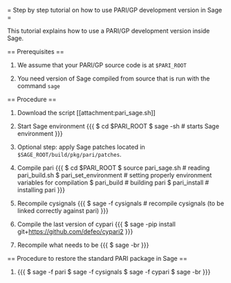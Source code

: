 = Step by step tutorial on how to use PARI/GP development version in Sage =

This tutorial explains how to use a PARI/GP development version inside Sage.

== Prerequisites ==

 1. We assume that your PARI/GP source code is at `$PARI_ROOT`

 2. You need version of Sage compiled from source that is run with the command `sage`

== Procedure ==

 1. Download the script [[attachment:pari_sage.sh]]

 2. Start Sage environment {{{
$ cd $PARI_ROOT
$ sage -sh                # starts Sage environment
}}}

 3. Optional step: apply Sage patches located in `$SAGE_ROOT/build/pkg/pari/patches`.

 3. Compile pari {{{
$ cd $PARI_ROOT
$ source pari_sage.sh    # reading pari_build.sh
$ pari_set_environment    # setting properly environment variables for compilation
$ pari_build              # building pari
$ pari_install            # installing pari
}}}

 3. Recompile cysignals {{{
$ sage -f cysignals       # recompile cysignals (to be linked correctly against pari)
}}}

 4. Compile the last version of cypari {{{
$ sage -pip install git+https://github.com/defeo/cypari2
}}}

 5. Recompile what needs to be {{{
$ sage -br
}}}

== Procedure to restore the standard PARI package in Sage ==

 1. {{{
$ sage -f pari
$ sage -f cysignals
$ sage -f cypari
$ sage -br
}}}
